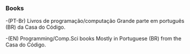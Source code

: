 ### Books
-(PT-Br) Livros de programação/computação
Grande parte em português (BR) da Casa do Código.

-(EN) Programming/Comp.Sci books
Mostly in Portuguese (BR) from the Casa do Código.
